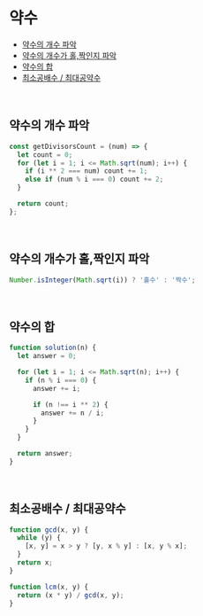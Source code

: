 # 약수

- [약수의 개수 파악](#약수의-개수-파악)
- [약수의 개수가 홀,짝인지 파악](#약수의-개수가-홀짝인지-파악)
- [약수의 합](#약수의-합)
- [최소공배수 / 최대공약수](#최소공배수--최대공약수)

<br>

## 약수의 개수 파악

```js
const getDivisorsCount = (num) => {
  let count = 0;
  for (let i = 1; i <= Math.sqrt(num); i++) {
    if (i ** 2 === num) count += 1;
    else if (num % i === 0) count += 2;
  }

  return count;
};
```

<br>

## 약수의 개수가 홀,짝인지 파악

```js
Number.isInteger(Math.sqrt(i)) ? '홀수' : '짝수';
```

<br>

## 약수의 합

```js
function solution(n) {
  let answer = 0;

  for (let i = 1; i <= Math.sqrt(n); i++) {
    if (n % i === 0) {
      answer += i;

      if (n !== i ** 2) {
        answer += n / i;
      }
    }
  }

  return answer;
}
```

<br>

## 최소공배수 / 최대공약수

```js
function gcd(x, y) {
  while (y) {
    [x, y] = x > y ? [y, x % y] : [x, y % x];
  }
  return x;
}

function lcm(x, y) {
  return (x * y) / gcd(x, y);
}
```
